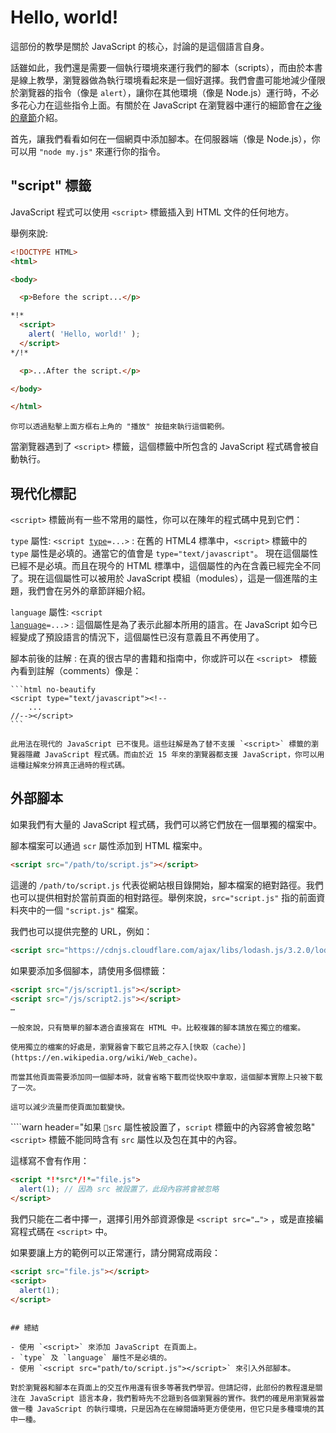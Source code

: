 # Hello, world!

這部份的教學是關於 JavaScript 的核心，討論的是這個語言自身。

話雖如此，我們還是需要一個執行環境來運行我們的腳本（scripts），而由於本書是線上教學，瀏覽器做為執行環境看起來是一個好選擇。我們會盡可能地減少僅限於瀏覽器的指令（像是 `alert`），讓你在其他環境（像是 Node.js）運行時，不必多花心力在這些指令上面。有關於在 JavaScript 在瀏覽器中運行的細節會在[之後的章節](/ui)介紹。

首先，讓我們看看如何在一個網頁中添加腳本。在伺服器端（像是 Node.js），你可以用 `"node my.js"` 來運行你的指令。

## "script" 標籤

JavaScript 程式可以使用 `<script>` 標籤插入到 HTML 文件的任何地方。

舉例來說:

```html run height=100
<!DOCTYPE HTML>
<html>

<body>

  <p>Before the script...</p>

*!*
  <script>
    alert( 'Hello, world!' );
  </script>
*/!*

  <p>...After the script.</p>

</body>

</html>
```

```online
你可以透過點擊上面方框右上角的 "播放" 按鈕來執行這個範例。
```

當瀏覽器遇到了 `<script>` 標籤，這個標籤中所包含的 JavaScript 程式碼會被自動執行。


## 現代化標記

`<script>` 標籤尚有一些不常用的屬性，你可以在陳年的程式碼中見到它們：

`type` 屬性: <code>&lt;script <u>type</u>=...&gt;</code>
: 在舊的 HTML4 標準中，`<script>` 標籤中的 `type` 屬性是必填的。通當它的值會是 `type="text/javascript"`。 現在這個屬性已經不是必填。而且在現今的 HTML 標準中，這個屬性的內在含義已經完全不同了。現在這個屬性可以被用於 JavaScript 模組（modules），這是一個進階的主題，我們會在另外的章節詳細介紹。

`language` 屬性: <code>&lt;script <u>language</u>=...&gt;</code>
: 這個屬性是為了表示此腳本所用的語言。在 JavaScript 如今已經變成了預設語言的情況下，這個屬性已沒有意義且不再使用了。

腳本前後的註解
: 在真的很古早的書籍和指南中，你或許可以在 `<script> ` 標籤內看到註解（comments）像是：

    ```html no-beautify
    <script type="text/javascript"><!--
        ...
    //--></script>
    ```

    此用法在現代的 JavaScript 已不復見。這些註解是為了替不支援 `<script>` 標籤的瀏覽器隱藏 JavaScript 程式碼。而由於近 15 年來的瀏覽器都支援 JavaScript，你可以用這種註解來分辨真正過時的程式碼。

## 外部腳本

如果我們有大量的 JavaScript 程式碼，我們可以將它們放在一個單獨的檔案中。

腳本檔案可以通過 `scr` 屬性添加到 HTML 檔案中。

```html
<script src="/path/to/script.js"></script>
```

這邊的 `/path/to/script.js` 代表從網站根目錄開始，腳本檔案的絕對路徑。我們也可以提供相對於當前頁面的相對路徑。舉例來說，`src="script.js"` 指的前面資料夾中的一個 `"script.js"` 檔案。

我們也可以提供完整的 URL，例如：

```html
<script src="https://cdnjs.cloudflare.com/ajax/libs/lodash.js/3.2.0/lodash.js"></script>
```

如果要添加多個腳本，請使用多個標籤：

```html
<script src="/js/script1.js"></script>
<script src="/js/script2.js"></script>
…
```

```smart
一般來說，只有簡單的腳本適合直接寫在 HTML 中。比較複雜的腳本請放在獨立的檔案。 

使用獨立的檔案的好處是，瀏覽器會下載它且將之存入[快取（cache）](https://en.wikipedia.org/wiki/Web_cache)。

而當其他頁面需要添加同一個腳本時，就會省略下載而從快取中拿取，這個腳本實際上只被下載了一次。

這可以減少流量而使頁面加載變快。
```

````warn header="如果 `src` 屬性被設置了，`script` 標籤中的內容將會被忽略"
`<script>` 標籤不能同時含有 `src` 屬性以及包在其中的內容。

這樣寫不會有作用：

```html
<script *!*src*/!*="file.js">
  alert(1); // 因為 src 被設置了，此段內容將會被忽略
</script>
```

我們只能在二者中擇一，選擇引用外部資源像是 `<script src="…">` ，或是直接編寫程式碼在 `<script>` 中。

如果要讓上方的範例可以正常運行，請分開寫成兩段：

```html
<script src="file.js"></script>
<script>
  alert(1);
</script>
```
````

## 總結

- 使用 `<script>` 來添加 JavaScript 在頁面上。
- `type` 及 `language` 屬性不是必填的。
- 使用 `<script src="path/to/script.js"></script>` 來引入外部腳本。

對於瀏覽器和腳本在頁面上的交互作用還有很多等著我們學習。但請記得，此部份的教程還是關注在 JavaScript 語言本身，我們暫時先不岔題到各個瀏覽器的實作。我們的確是用瀏覽器當做一種 JavaScript 的執行環境，只是因為在在線閱讀時更方便使用，但它只是多種環境的其中一種。
